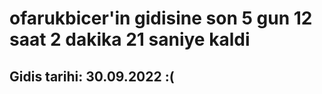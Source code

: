 # ofarukbicer'in gidisine son 5 gun 12 saat 2 dakika 21 saniye kaldi

## Gidis tarihi: 30.09.2022 :(